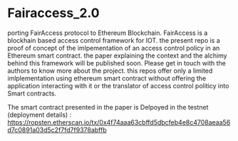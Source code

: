 # Fairaccess_2.0
porting FairAccess protocol to Ethereum Blockchain. FairAccess is a blockhain based access control framework for IOT. the present repo is a proof of concept of the imlpementation of an access control policy in an Ethereum smart contract. the paper explaining the context and the alchimy behind this framework will be published soon. Please get in touch with the authors to know more about the project. this repos offer only a limited imlplementation using ethereum smart contract without offering the application interacting with it or the translator of access control politicy into Smart contracts.

The smart contract presented in the paper is Delpoyed in the testnet (deployment details) :  https://ropsten.etherscan.io/tx/0x4f74aaa63cbffd5dbcfeb4e8c4708aeaa56d7c0891a03d5c2f7fd7f9378abffb
